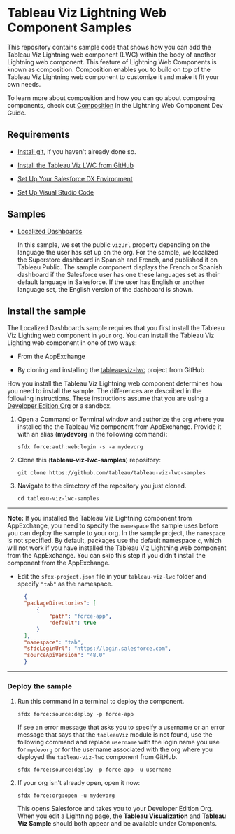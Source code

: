 # Tableau Viz Lightning Web Component Samples

This repository contains sample code that shows how you can add the Tableau Viz Lightning web component (LWC) within the body of another Lightning web component. This feature of Lightning Web Components is known as composition. Composition enables you to build on top of the Tableau Viz Lightning web component to customize it and make it fit your own needs.

To learn more about composition and how you can go about composing components, check out [Composition](https://developer.salesforce.com/docs/component-library/documentation/en/lwc/lwc.create_components_compose_intro) in the Lightning Web Component Dev Guide.

## Requirements

- [Install git](https://git-scm.com/downloads), if you haven't already done so.

- [Install the Tableau Viz LWC from GitHub](https://github.com/tableau/tableau-viz-lwc)

- [Set Up Your Salesforce DX Environment](https://trailhead.salesforce.com/en/content/learn/projects/quick-start-lightning-web-components/set-up-salesforce-dx)

- [Set Up Visual Studio Code](https://trailhead.salesforce.com/content/learn/projects/quick-start-lightning-web-components/set-up-visual-studio-code)

## Samples

- [Localized Dashboards](https://github.com/tableau/tableau-viz-lwc-samples/tree/dev/force-app/main/default/lwc/tableauvizlwcdemo)

    In this sample, we set the public `vizUrl` property depending on the language the user has set up on the org. For the sample, we localized the Superstore dashboard in Spanish and French, and published it on Tableau Public. The sample component displays the French or Spanish dashboard if the Salesforce user has one these languages set as their default language in Salesforce. If the user has English or another language set, the English version of the dashboard is shown.

## Install the sample

The Localized Dashboards sample requires that you first install the Tableau Viz Lighting web component in your org. You can install the Tableau Viz Lighting web component in one of two ways:

- From the AppExchange

- By cloning and installing the [tableau-viz-lwc](https://github.com/tableau/tableau-viz-lwc) project from GitHub

How you install the Tableau Viz Lightning web component determines how you need to install the sample. The differences are described in the following instructions. These instructions assume that you are using a [Developer Edition Org](https://developer.salesforce.com/signup) or a sandbox.


1. Open a Command or Terminal window and authorize the org where you installed the the Tableau Viz component from AppExchange.
Provide it with an alias (**mydevorg** in the following command):

    ```
    sfdx force:auth:web:login -s -a mydevorg
    ```

1. Clone this (**tableau-viz-lwc-samples**) repository:

    ```
    git clone https://github.com/tableau/tableau-viz-lwc-samples

    ```

1. Navigate to the directory of the repository you just cloned.

    ```
    cd tableau-viz-lwc-samples

    ```

----  
**Note:**  If you installed the Tableau Viz Lightning component from AppExchange, you need to specify the `namespace` the sample uses before you can deploy the sample to your org. In the sample project, the `namespace` is not specified. By default, packages use the default namespace `c`, which will not work if you have installed the Tableau Viz Lightning web component from the AppExchange. You can skip this step if you didn't install the component from the AppExchange.

- Edit the `sfdx-project.json` file in your `tableau-viz-lwc` folder and specify `"tab"` as the namespace. 

  ```json
    {
    "packageDirectories": [
        {
            "path": "force-app",
            "default": true
        }
    ],
    "namespace": "tab",
    "sfdcLoginUrl": "https://login.salesforce.com",
    "sourceApiVersion": "48.0"
    }

  ```

---- 

### Deploy the sample

1. Run this command in a terminal to deploy the component.

    ```
    sfdx force:source:deploy -p force-app
    ```

    If see an error message that asks you to specify a username or an error message that says that the `tableauViz` module is not found, use the following command and replace `username` with the login name you use for `mydevorg` or for the username associated with the org where you deployed the `tableau-viz-lwc` component from GitHub.

    ```
    sfdx force:source:deploy -p force-app -u username
    ```

1. If your org isn't already open, open it now:

    ```
    sfdx force:org:open -u mydevorg
    ```

    This opens Salesforce and takes you to your Developer Edition Org. When you edit a Lightning page, the **Tableau Visualization** and **Tableau Viz Sample** should both appear and be available under Components.

